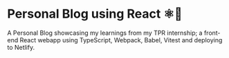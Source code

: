 # Personal Blog using React ⚛️🚀
A Personal Blog showcasing my learnings from my TPR internship; a front-end React webapp using TypeScript, Webpack, Babel, Vitest and deploying to Netlify.
